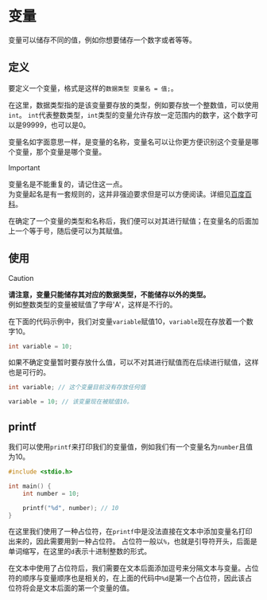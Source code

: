 # 变量
变量可以储存不同的值，例如你想要储存一个数字或者等等。

## 定义

要定义一个变量，格式是这样的`数据类型 变量名 = 值;`。

在这里，数据类型指的是该变量要存放的类型，例如要存放一个整数值，可以使用`int`。
`int`代表整数类型，`int`类型的变量允许存放一定范围内的数字，这个数字可以是99999，也可以是0。

变量名如字面意思一样，是变量的名称，变量名可以让你更方便识别这个变量是哪个变量，那个变量是哪个变量。

>[!IMPORTANT]
> 变量名是不能重复的，请记住这一点。\
> 为变量起名是有一套规则的，这并非强迫要求但是可以方便阅读。详细见[百度百科](https://baike.baidu.com/item/%E5%8F%98%E9%87%8F%E5%91%BD%E5%90%8D%E8%A7%84%E5%88%99/4084105)。

在确定了一个变量的类型和名称后，我们便可以对其进行赋值；在变量名的后面加上一个等于号，随后便可以为其赋值。

## 使用

>[!CAUTION]
> **请注意，变量只能储存其对应的数据类型，不能储存以外的类型。**\
> 例如整数类型的变量被赋值了字母'A'，这样是不行的。

在下面的代码示例中，我们对变量`variable`赋值10，`variable`现在存放着一个数字10。
```c
int variable = 10;
```

如果不确定变量暂时要存放什么值，可以不对其进行赋值而在后续进行赋值，这样也是可行的。

```c
int variable; // 这个变量目前没有存放任何值

variable = 10; // 该变量现在被赋值10。
```
## printf
我们可以使用`printf`来打印我们的变量值，例如我们有一个变量名为`number`且值为10。

```c
#include <stdio.h>

int main() {
    int number = 10;

    printf("%d", number); // 10
}

```

在这里我们使用了一种占位符，在`printf`中是没法直接在文本中添加变量名打印出来的，因此需要用到一种占位符。
占位符一般以`%`，也就是引导符开头，后面是单词缩写，在这里的`d`表示十进制整数的形式。

在文本中使用了占位符后，我们需要在文本后面添加逗号来分隔文本与变量。占位符的顺序与变量顺序也是相关的，在上面的代码中`%d`是第一个占位符，因此该占位符将会是文本后面的第一个变量的值。
